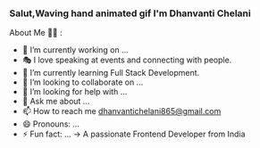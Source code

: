 ### Salut,Waving hand animated gif I'm Dhanvanti Chelani
<!--
**dhanvantichelani22/dhanvantichelani22** is a ✨ _special_ ✨ repository because its `README.md` (this file) appears on your GitHub profile.-->

About Me 👧🏻 :
      
- 🔭 I’m currently working on ...
- 🎭 I love speaking at events and connecting with people.
- 🌱 I’m currently learning Full Stack Development.
- 👯 I’m looking to collaborate on ...
- 🤔 I’m looking for help with ...
- 💬 Ask me about ...
- 📫 How to reach me dhanvantichelani865@gmail.com
- 😄 Pronouns: ...
- ⚡ Fun fact: ...
->  A passionate Frontend Developer from India
